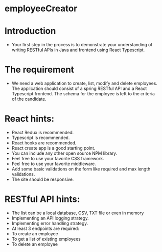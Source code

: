 # employeeCreator

# Introduction
- Your first step in the process is to demonstrate your understanding of writing RESTful APIs in Java and frontend using React Typescript.


# The requirement
- We need a web application to create, list, modify and delete employees. The application should consist of a spring RESTful API and a React Typescript frontend. The schema for the employee is left to the criteria of the candidate.

# React hints:
- React Redux is recommended.
- Typescript is recommended.
- React hooks are recommended.
- React create app is a good starting point.
- You can include any other open source NPM library.
- Feel free to use your favorite CSS framework.
- Feel free to use your favorite middleware.
- Add some basic validations on the form like required and max length validations.
- The site should be responsive.

# RESTful API hints:

- The list can be a local database, CSV, TXT file or even in memory
- Implementing an API logging strategy.
- Implementing error handling strategy.
- At least 3 endpoints are required:
- To create an employee
- To get a list of existing employees
- To delete an employee

